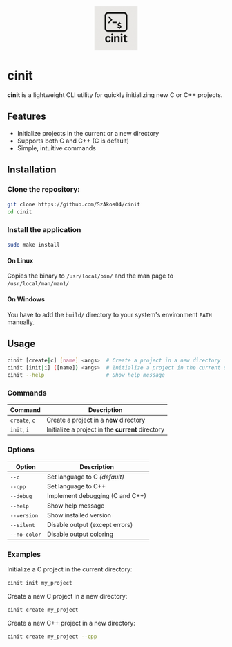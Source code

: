 <p align="center">
  <img src="assets/icon.png" alt="cinit logo" width="20%" />
</p>

# cinit

**cinit** is a lightweight CLI utility for quickly initializing new C or C++ projects.


## Features

- Initialize projects in the current or a new directory
- Supports both C and C++ (C is default)
- Simple, intuitive commands


## Installation

### Clone the repository:

```bash
git clone https://github.com/SzAkos04/cinit
cd cinit
```

### Install the application

```bash
sudo make install
```

#### On Linux

Copies the binary to `/usr/local/bin/` and the man page to `/usr/local/man/man1/`

#### On Windows

You have to add the `build/` directory to your system's environment `PATH` manually.


## Usage
```bash
cinit [create|c] [name] <args>  # Create a project in a new directory
cinit [init|i] ([name]) <args>  # Initialize a project in the current directory
cinit --help                    # Show help message
```

### Commands

| Command       | Description                                              |
| ------------- | -------------------------------------------------------- |
| `create`, `c` | Create a project in a **new** directory                  |
| `init`, `i`   | Initialize a project in the **current** directory        |


### Options

| Option       | Description                   |
| ------------ | ----------------------------- |
| `--c`        | Set language to C *(default)*     |
| `--cpp`      | Set language to C++             |
| `--debug`    | Implement debugging (C and C++) |
| `--help`     | Show help message               |
| `--version`  | Show installed version          |
| `--silent`   | Disable output (except errors)  |
| `--no-color` | Disable output coloring         |


### Examples

Initialize a C project in the current directory:
```bash
cinit init my_project
```

Create a new C project in a new directory:
```bash
cinit create my_project
```

Create a new C++ project in a new directory:
```bash
cinit create my_project --cpp
```
